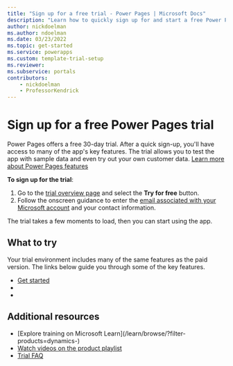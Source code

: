 ```yaml
---
title: "Sign up for a free trial - Power Pages | Microsoft Docs"
description: "Learn how to quickly sign up for and start a free Power Pages trial. Explore the app with tours and videos, and find additional learning resources."
author: nickdoelman
ms.author: ndoelman
ms.date: 03/23/2022
ms.topic: get-started
ms.service: powerapps
ms.custom: template-trial-setup 
ms.reviewer: 
ms.subservice: portals
contributors:
    - nickdoelman
    - ProfessorKendrick
---
```


<!--Remove all the comments in this template before you merge to the main branch.-->

<!--This template provides the basic structure of a product trial setup get started page.
For Project Beethoven, we are focusing on the following core principles:
- Keep the trial sign up page minimal and consistent with this template
- Link out to additional information where possible
- Reuse content on the FAQ page by using the platform include statement
To provide feedback on this template, contact [Alex Ferguson](mailto:alex.ferguson@microsoft.com).-->

# Sign up for a free Power Pages trial

Power Pages offers a free 30-day trial. After a quick sign-up, you'll have access to many of the app's key features. The trial allows you to test the app with sample data and even try out your own customer data. [Learn more about Power Pages features](<!--Link to the Overview page-->)

**To sign up for the trial**:

1. Go to the [trial overview page](<!--Link to the trial page-->) and select the **Try for free** button.
1. Follow the onscreen guidance to enter the [email associated with your Microsoft account](https://support.microsoft.com/windows/what-is-a-microsoft-account-4a7c48e9-ff5a-e9c6-5a5c-1a57d66c3bfa) and your contact information.

The trial takes a few moments to load, then you can start using the app.

## What to try

Your trial environment includes many of the same features as the paid version. The links below guide you through some of the key features.

- [Get started](<!--Link to the Get started docs page-->)
- [<!--Do task A-->](<!--Link to product feature A docs page-->)
- [<!--Do task B-->](<!--Link to product feature B docs page-->)

## Additional resources

- [Explore training on Microsoft Learn](/learn/browse/?filter-products=dynamics-<!--filter for your product name-->)
- [Watch videos on the product playlist](../training-videos/training-videos.md)
- [Trial FAQ](trial-faq.md)

